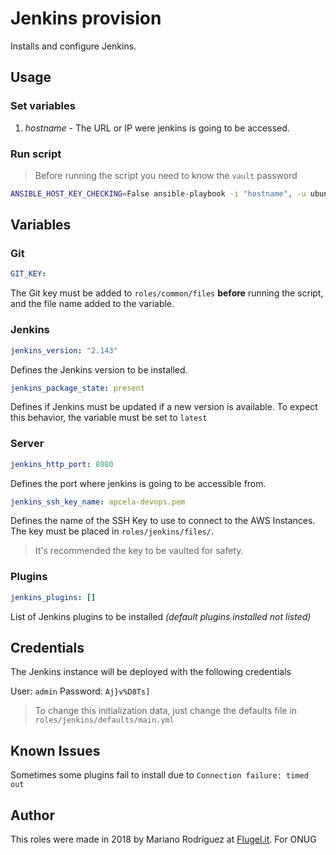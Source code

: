 # Jenkins provision

Installs and configure Jenkins.

## Usage

### Set variables

1. *hostname* - The URL or IP were jenkins is going to be accessed.

### Run script

> Before running the script you need to know the `vault` password

```bash
ANSIBLE_HOST_KEY_CHECKING=False ansible-playbook -i "hostname", -u ubuntu --private-key=~/.ssh/apcela-devops.pem --extra-vars "hostname=localhost" --ask-vault-pass playbook.yml
```

## Variables

### Git

```yml
GIT_KEY:
```

The Git key must be added to `roles/common/files` **before** running
 the script, and the file name added to the variable.

### Jenkins

```yml
jenkins_version: "2.143"
```

Defines the Jenkins version to be installed.

```yml
jenkins_package_state: present
```

Defines if Jenkins must be updated if a new version is available. To
 expect this behavior, the variable must be set to `latest`

### Server

```yml
jenkins_http_port: 8080
```

Defines the port where jenkins is going to be accessible from.

```yml
jenkins_ssh_key_name: apcela-devops.pem
```

Defines the name of the SSH Key to use to connect to the AWS Instances.
 The key must be placed in `roles/jenkins/files/`.

> It's recommended the key to be vaulted for safety.

### Plugins

```yml
jenkins_plugins: []
```

List of Jenkins plugins to be installed *(default plugins installed
 not listed)*

## Credentials

The Jenkins instance will be deployed with the following credentials

User: `admin`
Password: `Aj}v%D8Ts]`

> To change this initialization data, just change the defaults file in
> `roles/jenkins/defaults/main.yml`

## Known Issues

Sometimes some plugins fail to install due to `Connection failure: timed out`

## Author

This roles were made in 2018 by Mariano Rodríguez at [Flugel.it](1). For ONUG

[1]: https://flugel.it/